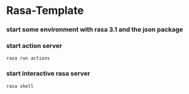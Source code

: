 # Rasa-Template
### start some environment with rasa 3.1 and the json package

### start action server
`rasa run actions`

### start interactive rasa server
`rasa shell`
